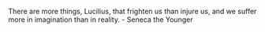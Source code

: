 There are more things, Lucilius, that frighten us than injure us, and we suffer more in imagination than in reality. - Seneca the Younger
